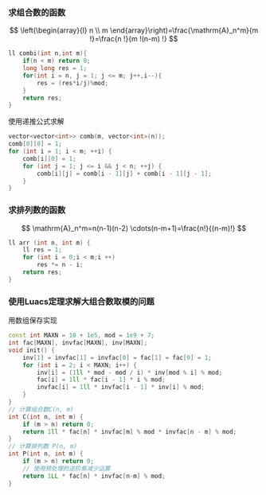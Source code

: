 ### 求组合数的函数

$$
\left(\begin{array}{l}
n \\
m
\end{array}\right)=\frac{\mathrm{A}_n^m}{m !}=\frac{n !}{m !(n-m) !}
$$

```c++
ll combi(int n,int m){
    if(n < m) return 0;
    long long res = 1;
    for(int i = n, j = 1; j <= m; j++,i--){
        res = (res*i/j)%mod;
    }
    return res;
}
```

使用递推公式求解

```c++
vector<vector<int>> comb(m, vector<int>(n));
comb[0][0] = 1;
for (int i = 1; i < m; ++i) {
    comb[i][0] = 1;
    for (int j = 1; j <= i && j < n; ++j) {
        comb[i][j] = comb[i - 1][j] + comb[i - 1][j - 1];
    }
}
```



### 求排列数的函数

$$
\mathrm{A}_n^m=n(n-1)(n-2) \cdots(n-m+1)=\frac{n!}{(n-m)!}
$$

```c++
ll arr (int n, int m) { 
	ll res = 1;
	for (int i = 0;i < m;i ++) 
		res *= n - i;
	return res;
}
```

### 使用Luacs定理求解大组合数取模的问题

用数组保存实现

```c++
const int MAXN = 10 + 1e5, mod = 1e9 + 7;
int fac[MAXN], invfac[MAXN], inv[MAXN];
void init() {
    inv[1] = invfac[1] = invfac[0] = fac[1] = fac[0] = 1;
    for (int i = 2; i < MAXN; i++) {
        inv[i] = (1ll * mod - mod / i) * inv[mod % i] % mod;
        fac[i] = 1ll * fac[i - 1] * i % mod;
        invfac[i] = 1ll * invfac[i - 1] * inv[i] % mod;
    }
}
// 计算组合数C(n, m)
int C(int n, int m) {
    if (m > n) return 0;
    return 1ll * fac[n] * invfac[m] % mod * invfac[n - m] % mod;
}
// 计算排列数 P(n, m)
int P(int n, int m) {
    if (m > n) return 0;
    // 使用预处理的逆阶乘减少运算
    return 1LL * fac[n] * invfac[n-m] % mod;
}
```

